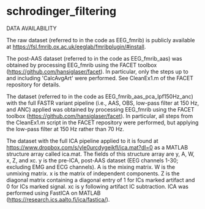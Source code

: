 # schrodinger_filtering

DATA AVAILABILITY

The raw dataset (referred to in the code as EEG_fmrib) is publicly available at https://fsl.fmrib.ox.ac.uk/eeglab/fmribplugin/#install.

The post-AAS dataset (referred to in the code as EEG_fmrib_aas) was obtained by processing EEG_fmrib using the FACET toolbox (https://github.com/hansiglaser/facet). In particular, only the steps up to and including 'CalcAvgArt' were performed. See CleanEx1.m of the FACET repository for details.

The dataset (referred to in the code as EEG_fmrib_aas_pca_lpf150Hz_anc) with the full FASTR variant pipeline (i.e., AAS, OBS, low-pass filter at 150 Hz, and ANC) applied was obtained by processing EEG_fmrib using the FACET toolbox (https://github.com/hansiglaser/facet). In particular, all steps from the CleanEx1.m script in the FACET repository were performed, but applying the low-pass filter at 150 Hz rather than 70 Hz.

The dataset with the full ICA pipeline applied to it is found at https://www.dropbox.com/s/yle0urcdygeikfl/ica.mat?dl=0 as a MATLAB structure array called ica.mat. The fields of this structure array are y, A, W, x, Z, and xc. y is the pre-ICA, post-AAS dataset (EEG channels 1-30; excluding EMG and ECG channels). A is the mixing matrix. W is the unmixing matrix. x is the matrix of independent components. Z is the diagonal matrix containing a diagonal entry of 1 for ICs marked artifact and 0 for ICs marked signal. xc is y following artifact IC subtraction. ICA was performed using FastICA on MATLAB (https://research.ics.aalto.fi/ica/fastica/).
